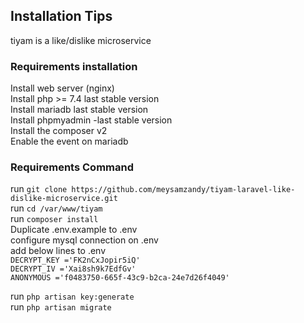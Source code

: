 ## Installation Tips
tiyam is a like/dislike microservice

### Requirements installation

Install web server (nginx) <br>
Install php >= 7.4  last stable version<br>
Install mariadb last stable version<br>
Install phpmyadmin -last stable version<br>
Install the composer v2<br>
Enable the event on mariadb<br>

### Requirements Command
run `git clone https://github.com/meysamzandy/tiyam-laravel-like-dislike-microservice.git` <br>
run `cd /var/www/tiyam` <br>
run `composer install` <br>
Duplicate .env.example to .env <br>
configure mysql connection on .env <br>
add below lines to .env <br>
`DECRYPT_KEY ='FK2nCxJopir5iQ'`<br>
`DECRYPT_IV ='Xai8sh9k7EdfGv'`<br>
`ANONYMOUS ='f0483750-665f-43c9-b2ca-24e7d26f4049'`<br>

run `php artisan key:generate` <br>
run `php artisan migrate` <br>

